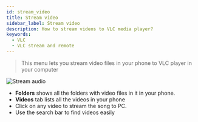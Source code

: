 ```yaml
---
id: stream_video
title: Stream video
sidebar_label: Stream video
description: How to stream videos to VLC media player?
keywords:
  - VLC
  - VLC stream and remote
---
```


> This menu lets you stream video files in your phone to VLC player in your computer

<div class="row">
  <div class="col">
    <img src="/vlc-docs/img/tutorial/stream_video.jpeg" alt="Stream audio"></img>
  </div>
  <div class="col">
    <ul>
      <li><b>Folders</b> shows all the folders with video files in it in your phone.</li>
      <li><b>Videos</b> tab lists all the videos in your phone</li>
      <li>Click on any video to stream the song to PC.</li>
      <li>Use the search bar to find videos easily</li>
    </ul>
  </div>
</div>